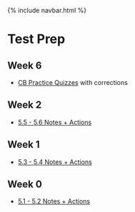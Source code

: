 {% include navbar.html %}

# Test Prep

## Week 6

- [CB Practice Quizzes]() with corrections

## Week 2

- [5.5 - 5.6 Notes + Actions](https://JasonO12.github.io/jasonott-csp3/notes/5idea56)

## Week 1

- [5.3 - 5.4 Notes + Actions](https://JasonO12.github.io/jasonott-csp3/notes/5idea34)

## Week 0

- [5.1 - 5.2 Notes + Actions](https://JasonO12.github.io/jasonott-csp3/notes/5idea12)

